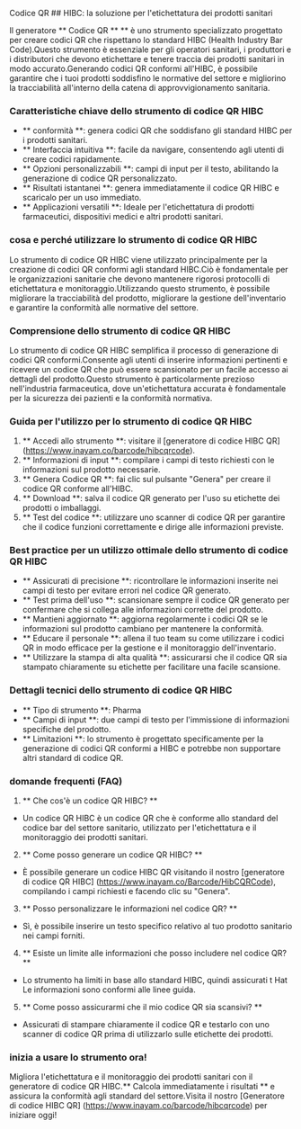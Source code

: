 Codice QR ## HIBC: la soluzione per l'etichettatura dei prodotti sanitari

Il generatore ** Codice QR ** ** è uno strumento specializzato progettato per creare codici QR che rispettano lo standard HIBC (Health Industry Bar Code).Questo strumento è essenziale per gli operatori sanitari, i produttori e i distributori che devono etichettare e tenere traccia dei prodotti sanitari in modo accurato.Generando codici QR conformi all'HIBC, è possibile garantire che i tuoi prodotti soddisfino le normative del settore e migliorino la tracciabilità all'interno della catena di approvvigionamento sanitaria.

### Caratteristiche chiave dello strumento di codice QR HIBC

- ** conformità **: genera codici QR che soddisfano gli standard HIBC per i prodotti sanitari.
- ** Interfaccia intuitiva **: facile da navigare, consentendo agli utenti di creare codici rapidamente.
- ** Opzioni personalizzabili **: campi di input per il testo, abilitando la generazione di codice QR personalizzato.
- ** Risultati istantanei **: genera immediatamente il codice QR HIBC e scaricalo per un uso immediato.
- ** Applicazioni versatili **: Ideale per l'etichettatura di prodotti farmaceutici, dispositivi medici e altri prodotti sanitari.

### cosa e perché utilizzare lo strumento di codice QR HIBC

Lo strumento di codice QR HIBC viene utilizzato principalmente per la creazione di codici QR conformi agli standard HIBC.Ciò è fondamentale per le organizzazioni sanitarie che devono mantenere rigorosi protocolli di etichettatura e monitoraggio.Utilizzando questo strumento, è possibile migliorare la tracciabilità del prodotto, migliorare la gestione dell'inventario e garantire la conformità alle normative del settore.

### Comprensione dello strumento di codice QR HIBC

Lo strumento di codice QR HIBC semplifica il processo di generazione di codici QR conformi.Consente agli utenti di inserire informazioni pertinenti e ricevere un codice QR che può essere scansionato per un facile accesso ai dettagli del prodotto.Questo strumento è particolarmente prezioso nell'industria farmaceutica, dove un'etichettatura accurata è fondamentale per la sicurezza dei pazienti e la conformità normativa.

### Guida per l'utilizzo per lo strumento di codice QR HIBC

1. ** Accedi allo strumento **: visitare il [generatore di codice HIBC QR] (https://www.inayam.co/barcode/hibcqrcode).
2. ** Informazioni di input **: compilare i campi di testo richiesti con le informazioni sul prodotto necessarie.
3. ** Genera Codice QR **: fai clic sul pulsante "Genera" per creare il codice QR conforme all'HIBC.
4. ** Download **: salva il codice QR generato per l'uso su etichette dei prodotti o imballaggi.
5. ** Test del codice **: utilizzare uno scanner di codice QR per garantire che il codice funzioni correttamente e dirige alle informazioni previste.

### Best practice per un utilizzo ottimale dello strumento di codice QR HIBC

- ** Assicurati di precisione **: ricontrollare le informazioni inserite nei campi di testo per evitare errori nel codice QR generato.
- ** Test prima dell'uso **: scansionare sempre il codice QR generato per confermare che si collega alle informazioni corrette del prodotto.
- ** Mantieni aggiornato **: aggiorna regolarmente i codici QR se le informazioni sul prodotto cambiano per mantenere la conformità.
- ** Educare il personale **: allena il tuo team su come utilizzare i codici QR in modo efficace per la gestione e il monitoraggio dell'inventario.
- ** Utilizzare la stampa di alta qualità **: assicurarsi che il codice QR sia stampato chiaramente su etichette per facilitare una facile scansione.

### Dettagli tecnici dello strumento di codice QR HIBC

- ** Tipo di strumento **: Pharma
- ** Campi di input **: due campi di testo per l'immissione di informazioni specifiche del prodotto.
- ** Limitazioni **: lo strumento è progettato specificamente per la generazione di codici QR conformi a HIBC e potrebbe non supportare altri standard di codice QR.

### domande frequenti (FAQ)

1. ** Che cos'è un codice QR HIBC? **
- Un codice QR HIBC è un codice QR che è conforme allo standard del codice bar del settore sanitario, utilizzato per l'etichettatura e il monitoraggio dei prodotti sanitari.

2. ** Come posso generare un codice QR HIBC? **
- È possibile generare un codice HIBC QR visitando il nostro [generatore di codice QR HIBC] (https://www.inayam.co/Barcode/HibCQRCode), compilando i campi richiesti e facendo clic su "Genera".

3. ** Posso personalizzare le informazioni nel codice QR? **
- Sì, è possibile inserire un testo specifico relativo al tuo prodotto sanitario nei campi forniti.

4. ** Esiste un limite alle informazioni che posso includere nel codice QR? **
- Lo strumento ha limiti in base allo standard HIBC, quindi assicurati t Hat Le informazioni sono conformi alle linee guida.

5. ** Come posso assicurarmi che il mio codice QR sia scansivi? **
- Assicurati di stampare chiaramente il codice QR e testarlo con uno scanner di codice QR prima di utilizzarlo sulle etichette dei prodotti.

### inizia a usare lo strumento ora!

Migliora l'etichettatura e il monitoraggio dei prodotti sanitari con il generatore di codice QR HIBC.** Calcola immediatamente i risultati ** e assicura la conformità agli standard del settore.Visita il nostro [Generatore di codice HIBC QR] (https://www.inayam.co/barcode/hibcqrcode) per iniziare oggi!
